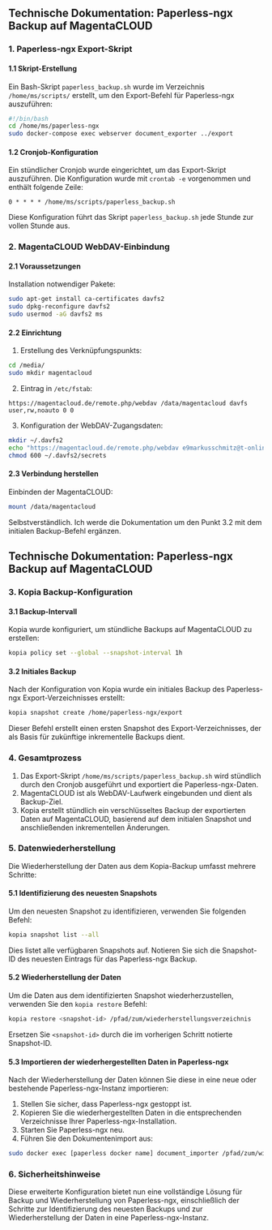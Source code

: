 ## Technische Dokumentation: Paperless-ngx Backup auf MagentaCLOUD

### 1. Paperless-ngx Export-Skript

#### 1.1 Skript-Erstellung

Ein Bash-Skript `paperless_backup.sh` wurde im Verzeichnis `/home/ms/scripts/` erstellt, um den Export-Befehl für Paperless-ngx auszuführen:

```bash
#!/bin/bash
cd /home/ms/paperless-ngx
sudo docker-compose exec webserver document_exporter ../export
```

#### 1.2 Cronjob-Konfiguration

Ein stündlicher Cronjob wurde eingerichtet, um das Export-Skript auszuführen. Die Konfiguration wurde mit `crontab -e` vorgenommen und enthält folgende Zeile:

```
0 * * * * /home/ms/scripts/paperless_backup.sh
```

Diese Konfiguration führt das Skript `paperless_backup.sh` jede Stunde zur vollen Stunde aus.

### 2. MagentaCLOUD WebDAV-Einbindung

#### 2.1 Voraussetzungen

Installation notwendiger Pakete:

```bash
sudo apt-get install ca-certificates davfs2
sudo dpkg-reconfigure davfs2
sudo usermod -aG davfs2 ms
```

#### 2.2 Einrichtung

1. Erstellung des Verknüpfungspunkts:

```bash
cd /media/
sudo mkdir magentacloud
```

2. Eintrag in `/etc/fstab`:

```
https://magentacloud.de/remote.php/webdav /data/magentacloud davfs user,rw,noauto 0 0
```

3. Konfiguration der WebDAV-Zugangsdaten:

```bash
mkdir ~/.davfs2
echo "https://magentacloud.de/remote.php/webdav e9markusschmitz@t-online.de [Magenta-Cloud EINMALPASSWORT]" >> ~/.davfs2/secrets
chmod 600 ~/.davfs2/secrets
```

#### 2.3 Verbindung herstellen

Einbinden der MagentaCLOUD:

```bash
mount /data/magentacloud
```

Selbstverständlich. Ich werde die Dokumentation um den Punkt 3.2 mit dem initialen Backup-Befehl ergänzen.

## Technische Dokumentation: Paperless-ngx Backup auf MagentaCLOUD

### 3. Kopia Backup-Konfiguration

#### 3.1 Backup-Intervall

Kopia wurde konfiguriert, um stündliche Backups auf MagentaCLOUD zu erstellen:

```bash
kopia policy set --global --snapshot-interval 1h
```

#### 3.2 Initiales Backup

Nach der Konfiguration von Kopia wurde ein initiales Backup des Paperless-ngx Export-Verzeichnisses erstellt:

```bash
kopia snapshot create /home/paperless-ngx/export
```

Dieser Befehl erstellt einen ersten Snapshot des Export-Verzeichnisses, der als Basis für zukünftige inkrementelle Backups dient.

### 4. Gesamtprozess

1. Das Export-Skript `/home/ms/scripts/paperless_backup.sh` wird stündlich durch den Cronjob ausgeführt und exportiert die Paperless-ngx-Daten.
2. MagentaCLOUD ist als WebDAV-Laufwerk eingebunden und dient als Backup-Ziel.
3. Kopia erstellt stündlich ein verschlüsseltes Backup der exportierten Daten auf MagentaCLOUD, basierend auf dem initialen Snapshot und anschließenden inkrementellen Änderungen.

### 5. Datenwiederherstellung

Die Wiederherstellung der Daten aus dem Kopia-Backup umfasst mehrere Schritte:

#### 5.1 Identifizierung des neuesten Snapshots

Um den neuesten Snapshot zu identifizieren, verwenden Sie folgenden Befehl:

```bash
kopia snapshot list --all
```

Dies listet alle verfügbaren Snapshots auf. Notieren Sie sich die Snapshot-ID des neuesten Eintrags für das Paperless-ngx Backup.

#### 5.2 Wiederherstellung der Daten

Um die Daten aus dem identifizierten Snapshot wiederherzustellen, verwenden Sie den `kopia restore` Befehl:

```bash
kopia restore <snapshot-id> /pfad/zum/wiederherstellungsverzeichnis
```

Ersetzen Sie `<snapshot-id>` durch die im vorherigen Schritt notierte Snapshot-ID.

#### 5.3 Importieren der wiederhergestellten Daten in Paperless-ngx

Nach der Wiederherstellung der Daten können Sie diese in eine neue oder bestehende Paperless-ngx-Instanz importieren:

1. Stellen Sie sicher, dass Paperless-ngx gestoppt ist.
2. Kopieren Sie die wiederhergestellten Daten in die entsprechenden Verzeichnisse Ihrer Paperless-ngx-Installation.
3. Starten Sie Paperless-ngx neu.
4. Führen Sie den Dokumentenimport aus:

```bash
sudo docker exec [paperless docker name] document_importer /pfad/zum/wiederherstellungsverzeichnis
```

### 6. Sicherheitshinweise

Diese erweiterte Konfiguration bietet nun eine vollständige Lösung für Backup und Wiederherstellung von Paperless-ngx, einschließlich der Schritte zur Identifizierung des neuesten Backups und zur Wiederherstellung der Daten in eine Paperless-ngx-Instanz.


